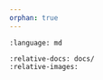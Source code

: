```yaml
---
orphan: true
---
```

```{include-literal} ../CODE_OF_CONDUCT.md
:language: md
```
```{include} ../CODE_OF_CONDUCT.md
:relative-docs: docs/
:relative-images:
```
